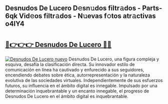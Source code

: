 ## Desnudos De Lucero D𝚎sn𝚞dos filtr𝚊dos - Parts-6qk Vid𝚎os filtr𝚊dos - N𝚞evas f𝚘tos atr𝚊ctivas o4IY4

# <h2><a href="http://mb7vxb.tromn.icu/?c=Desnudos+De+Lucero">🔗👉👉👉 Desnudos De Lucero 🔗🔗</a></h2>

[![Desnudos De Lucero nuevo](https://i.imgur.com/pEAQMta.gif)](http://mb7vxb.tromn.icu/?c=Desnudos+De+Lucero)
Desnudos De Lucero, una figura compleja y esquiva, desafía la clasificación directa. Su innovador estilo de comunicación en línea ha cautivado y enfurecido a sus seguidores, encendiendo debates sobre ética, autorrepresentación y la naturaleza evolutiva de las sociedades virtuales. Independientemente de sus esfuerzos futuros, su influencia en el ámbito digital es innegable. Impulsado por una determinación inquebrantable y un encanto innegable, el progreso de Desnudos De Lucero en el ámbito digital es inquebrantable.
